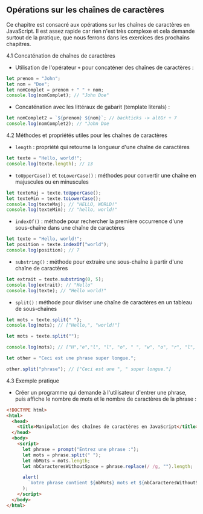 ## Opérations sur les chaînes de caractères

Ce chapitre est consacré aux opérations sur les chaînes de caractères en JavaScript. Il est assez rapide car rien n'est très complexe et cela demande surtout de la pratique, que nous ferrons dans les exercices des prochains chapitres.

4.1 Concaténation de chaînes de caractères

- Utilisation de l'opérateur `+` pour concaténer des chaînes de caractères :

```js
let prenom = "John";
let nom = "Doe";
let nomComplet = prenom + " " + nom;
console.log(nomComplet); // "John Doe"
```

- Concaténation avec les littéraux de gabarit (template literals) :

```js
let nomComplet2 = `${prenom} ${nom}`; // backticks -> altGr + 7
console.log(nomComplet2); // "John Doe
```

4.2 Méthodes et propriétés utiles pour les chaînes de caractères

- `length` : propriété qui retourne la longueur d'une chaîne de caractères

```js
let texte = "Hello, world!";
console.log(texte.length); // 13
```

- `toUpperCase()` et `toLowerCase()` : méthodes pour convertir une chaîne en majuscules ou en minuscules

```js
let texteMaj = texte.toUpperCase();
let texteMin = texte.toLowerCase();
console.log(texteMaj); // "HELLO, WORLD!"
console.log(texteMin); // "hello, world!"
```

- `indexOf()` : méthode pour rechercher la première occurrence d'une sous-chaîne dans une chaîne de caractères

```js
let texte = "Hello, world!";
let position = texte.indexOf("world");
console.log(position); // 7
```

- `substring()` : méthode pour extraire une sous-chaîne à partir d'une chaîne de caractères

```js
let extrait = texte.substring(0, 5);
console.log(extrait); // "Hello"
console.log(texte); // "Hello world!"
```

- `split()` : méthode pour diviser une chaîne de caractères en un tableau de sous-chaînes

```js
let mots = texte.split(" ");
console.log(mots); // ["Hello,", "world!"]

let mots = texte.split("");

console.log(mots); // ["H","e","l", "l", "o", " ", "w", "o", "r", "l", "d", "!"]

let other = "Ceci est une phrase super longue.";

other.split("phrase"); // ["Ceci est une ", " super longue."]
```

4.3 Exemple pratique

- Créer un programme qui demande à l'utilisateur d'entrer une phrase, puis affiche le nombre de mots et le nombre de caractères de la phrase :

```html
<!DOCTYPE html>
<html>
  <head>
    <title>Manipulation des chaînes de caractères en JavaScript</title>
  </head>
  <body>
    <script>
      let phrase = prompt("Entrez une phrase :");
      let mots = phrase.split(" ");
      let nbMots = mots.length;
      let nbCaracteresWithoutSpace = phrase.replace(/ /g, "").length;

      alert(
        `Votre phrase contient ${nbMots} mots et ${nbCaracteresWithoutSpace} caractères (sans les espaces).`
      );
    </script>
  </body>
</html>
```
